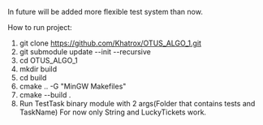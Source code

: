 In future will be added more flexible test system than now.

How to run project:
1. git clone https://github.com/Khatrox/OTUS_ALGO_1.git
2. git submodule update --init --recursive
2. cd OTUS_ALGO_1
3. mkdir build
4. cd build
5. cmake .. -G "MinGW Makefiles"
6. cmake --build .
7.  Run TestTask binary module with 2 args(Folder that contains tests and TaskName)
For now only String and LuckyTickets work.